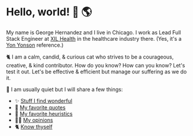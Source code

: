 # Hello, world! 👋 🌎

My name is George Hernandez and I live in Chicago. I work as Lead Full Stack Engineer at [XIL Health](https://xilhealth.com) in the healthcare industry there. (Yes, it's a [Yon Yonson](https://en.wikipedia.org/wiki/Yon_Yonson) reference.)

🐈 I am a calm, candid, & curious cat who strives to be a courageous, creative, & kind contributor. How do you know? How can you know? Let's test it out. Let's be effective & efficient but manage our suffering as we do it.

🦊 I am usually quiet but I will share a few things:

- ✨ [Stuff I find wonderful](Wonderful.md)
- 💬 [My favorite quotes](Quotes.md)
- 🌱 [My favorite heuristics](Heuristics.md)
- 🤌🏽 [My opinions](Opinions.md)
- 🐈 [Know thyself](KnowThyself.md)

<!--
**GeorgeHernandez/GeorgeHernandez** is a ✨ _special_ ✨ repository because its `README.md` (this file) appears on your GitHub profile.

Here are some ideas to get you started:

- 🔭 I’m currently working on ...
- 🌱 I’m currently learning ...
- 👯 I’m looking to collaborate on ...
- 🤔 I’m looking for help with ...
- 💬 Ask me about ...
- 📫 How to reach me: ...
- 😄 Pronouns: ...
- ⚡ Fun fact: ...
-->
